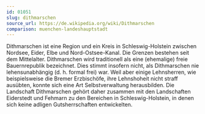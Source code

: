```yaml
---
id: 01051
slug: dithmarschen
source_url: https://de.wikipedia.org/wiki/Dithmarschen
comparison: muenchen-landeshauptstadt
---
```


Dithmarschen ist eine Region und ein Kreis in Schleswig-Holstein zwischen Nordsee, Eider, Elbe und Nord-Ostsee-Kanal. Die Grenzen bestehen seit dem Mittelalter. Dithmarschen wird traditionell als eine (ehemalige) freie Bauernrepublik bezeichnet. Dies stimmt insofern nicht, als Dithmarschen nie lehensunabhängig (d. h. formal frei) war. Weil aber einige Lehnsherren, wie beispielsweise die Bremer Erzbischöfe, ihre Lehnshoheit nicht straff ausübten, konnte sich eine Art Selbstverwaltung herausbilden. Die Landschaft Dithmarschen gehört daher zusammen mit den Landschaften Eiderstedt und Fehmarn zu den Bereichen in Schleswig-Holstein, in denen sich keine adligen Gutsherrschaften entwickelten.
